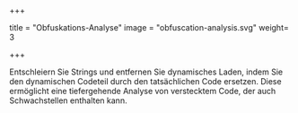 +++

title = "Obfuskations-Analyse"
image = "obfuscation-analysis.svg"
weight= 3

+++

Entschleiern Sie Strings und entfernen Sie dynamisches Laden, indem Sie den dynamischen Codeteil durch den tatsächlichen Code ersetzen. Diese ermöglicht eine tiefergehende Analyse von verstecktem Code, der auch Schwachstellen enthalten kann.

